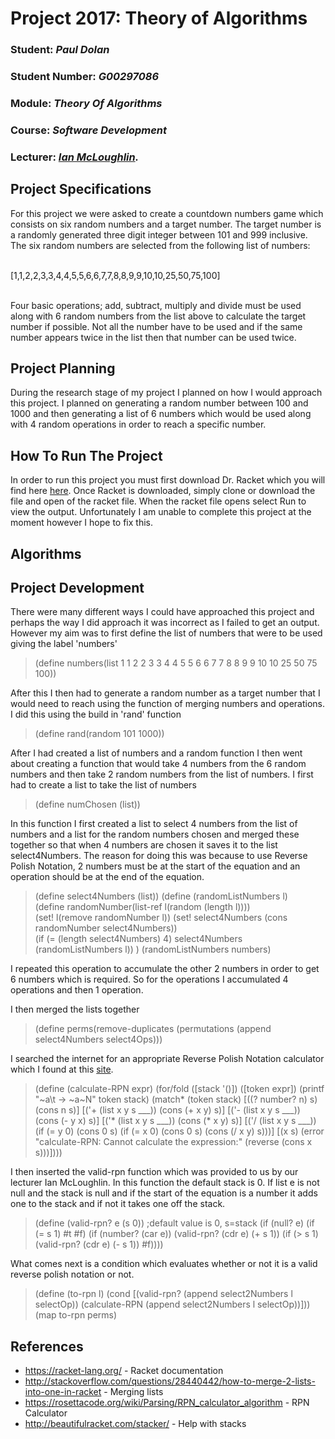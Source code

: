 # Project 2017: Theory of Algorithms

### Student: *Paul Dolan*    
### Student Number: *G00297086*    
### Module: *Theory Of Algorithms*
### Course: *Software Development*
### Lecturer: *[Ian McLoughlin](https://ianmcloughlin.github.io).*

## Project Specifications
For this project we were asked to create a countdown numbers game which consists on six random numbers and a target number. The target number is a randomly generated three digit integer between 101 and 999 inclusive. The six random numbers are selected from the following list of numbers: 

<br> [1,1,2,2,3,3,4,4,5,5,6,6,7,7,8,8,9,9,10,10,25,50,75,100] 

<br> Four basic operations; add, subtract, multiply and divide must be used along with 6 random numbers from the list above to calculate the target number if possible. Not all the number have to be used and if the same number appears twice in the list then that number can be used twice. 

## Project Planning
During the research stage of my project I planned on how I would approach this project. I planned on generating a random number between 100 and 1000 and then generating a list of 6 numbers which would be used along with 4 random operations in order to reach a specific number.

## How To Run The Project
In order to run this project you must first download Dr. Racket which you will find here [here](https://racket-lang.org/). Once Racket is downloaded, simply clone or download the file and open of the racket file. When the racket file opens select Run to view the output. Unfortunately I am unable to complete this project at the moment however I hope to fix this.

## Algorithms

## Project Development
There were many different ways I could have approached this project and perhaps the way I did approach it was incorrect as I failed to get an output.
However my aim was to first define the list of numbers that were to be used giving the label 'numbers'

> (define numbers(list 1 1 2 2 3 3 4 4 5 5 6 6 7 7 8 8 9 9 10 10 25 50 75 100))

After this I then had to generate a random number as a target number that I would need to reach using the function of merging numbers and operations. I did this using the build in 'rand' function

> (define rand(random 101 1000))

After I had created a list of numbers and a random function I then went about creating a function that would take 4 numbers from the 6 random numbers and then take 2 random numbers from the list of numbers. I first had to create a list to take the list of numbers 

>(define numChosen (list))

In this function I first created a list to select 4 numbers from the list of numbers and a list for the random numbers chosen and merged these together so that when 4 numbers are chosen it saves it to the list select4Numbers. The reason for doing this was because to use Reverse Polish Notation, 2 numbers must be at the start of the equation and an operation should be at the end of the equation. 

>(define select4Numbers (list))
(define (randomListNumbers l)  
  (define randomNumber(list-ref l(random (length l))))  
  (set! l(remove randomNumber l)) 
  (set! select4Numbers (cons randomNumber select4Numbers))  
  (if (= (length select4Numbers) 4)
     select4Numbers 
      (randomListNumbers l))
)
(randomListNumbers numbers)
  
I repeated this operation to accumulate the other 2 numbers in order to get 6 numbers which is required. So for the operations I accumulated 4 operations and then 1 operation.

I then merged the lists together
> (define perms(remove-duplicates (permutations (append select4Numbers select4Ops)))

I searched the internet for an appropriate Reverse Polish Notation calculator which I found at this [site](sitehttps://rosettacode.org/wiki/Parsing/RPN_calculator_algorithm).

>(define (calculate-RPN expr)
  (for/fold ([stack '()]) ([token expr])
    (printf "~a\t -> ~a~N" token stack)
    (match* (token stack)
     [((? number? n) s) (cons n s)]
     [('+ (list x y s ___)) (cons (+ x y) s)]
     [('- (list x y s ___)) (cons (- y x) s)]
     [('* (list x y s ___)) (cons (* x y) s)]
       [('/ (list x y s ___)) (if (= y 0)
                                (cons 0 s)
                                (if (= x 0)
                                    (cons 0 s)
                                    (cons (/ x y) s)))]
     [(x s) (error "calculate-RPN: Cannot calculate the expression:" 
                   (reverse (cons x s)))])))

I then inserted the valid-rpn function which was provided to us by our lecturer Ian McLoughlin. In this function the default stack is 0. If list e is not null and the stack is null and if the start of the equation is a number it adds one to the stack and if not it takes one off the stack. 

>(define (valid-rpn? e (s 0)) ;default value is 0, s=stack
  (if (null? e)
      (if (= s 1) #t #f)
      (if (number? (car e))
          (valid-rpn? (cdr e) (+ s 1))
      (if (> s 1)
          (valid-rpn? (cdr e) (- s 1))
          #f))))

What comes next is a condition which evaluates whether or not it is a valid reverse polish notation or not.

>(define (to-rpn l)
  (cond [(valid-rpn? (append select2Numbers l selectOp))
   (calculate-RPN (append select2Numbers l selectOp))]))
(map to-rpn perms)


## References
- https://racket-lang.org/ - Racket documentation
- http://stackoverflow.com/questions/28440442/how-to-merge-2-lists-into-one-in-racket - Merging lists
- https://rosettacode.org/wiki/Parsing/RPN_calculator_algorithm - RPN Calculator
- http://beautifulracket.com/stacker/ - Help with stacks

